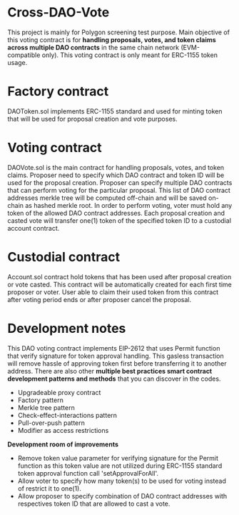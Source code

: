 # Cross-DAO-Vote
This project is mainly for Polygon screening test purpose.
Main objective of this voting contract is for **handling proposals, votes, and token claims across multiple DAO contracts** in the same chain network (EVM-compatible only). This voting contract is only meant for ERC-1155 token usage.

# Factory contract
DAOToken.sol implements ERC-1155 standard and used for minting token that will be used for proposal creation and vote purposes.

# Voting contract
DAOVote.sol is the main contract for handling proposals, votes, and token claims.
Proposer need to specify which DAO contract and token ID will be used for the proposal creation.
Proposer can specify multiple DAO contracts that can perform voting for the particular proposal.
This list of DAO contract addresses merkle tree will be computed off-chain and will be saved on-chain as hashed merkle root.
In order to perform voting, voter must hold any token of the allowed DAO contract addresses.
Each proposal creation and casted vote will transfer one(1) token of the specified token ID to a custodial account contract.

# Custodial contract
Account.sol contract hold tokens that has been used after proposal creation or vote casted.
This contract will be automatically created for each first time proposer or voter.
User able to claim their used token from this contract after voting period ends or after proposer cancel the proposal.

# Development notes
This DAO voting contract implements EIP-2612 that uses Permit function that verify signature for token approval handling. 
This gasless transaction will remove hassle of approving token first before transferring it to another address.
There are also other **multiple best practices smart contract development patterns and methods** that you can discover in the codes.
* Upgradeable proxy contract
* Factory pattern
* Merkle tree pattern
* Check-effect-interactions pattern
* Pull-over-push pattern
* Modifier as access restrictions

**Development room of improvements**
* Remove token value parameter for verifying signature for the Permit function as this token value are not utilized during ERC-1155 standard token approval function call 'setApprovalForAll'.
* Allow voter to specify how many token(s) to be used for voting instead of restrict it to one(1).
* Allow proposer to specify combination of DAO contract addresses with respectives token ID that are allowed to cast a vote.
